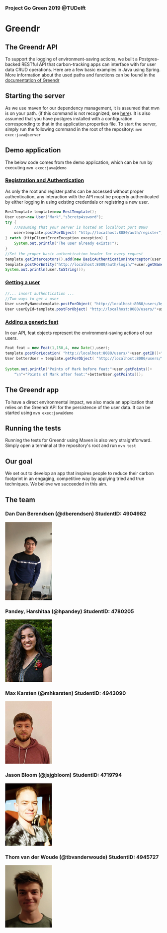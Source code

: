 ### Project Go Green 2019 @TUDelft
# Greendr

## The Greendr API
To support the logging of environment-saving actions, we built a Postgres-backed RESTful API that carbon-tracking apps can interface with for user data CRUD operations. Here are a few basic examples in Java using Spring. More information about the used paths and functions can be found in the [documentation of Greendr](https://thomw2o0o.github.io/)


## Starting the server
As we use maven for our dependency management, it is assumed that mvn is on your path. (if this command is not recognized, see [here](https://www.mkyong.com/maven/how-to-install-maven-in-windows/)). It is also assumed that you have postgres installed with a configuration corresponding to that in the application.properties file.
 To start the server, simply run the following command in the root of the repository:
`mvn exec:java@server`

## Demo application
The below code comes from the demo application, which can be run by executing `mvn exec:java@demo`
### [Registration and Authentication](https://thomw2o0o.github.io/server/controller/AuthController.html)
As only the root and register paths can be accessed without proper authentication, any interaction with the API must be properly authenticated by either logging in using existing credentials or registring a new user.
~~~Java
RestTemplate template=new RestTemplate();
User user=new User("Mark","s3cretp4ssword");
try {
    //Assuming that your server is hosted at localhost port 8080
    user=template.postForObject( "http://localhost:8080/auth/register", new HttpEntity<>(user),User.class);
} catch (HttpClientErrorException exception) {
    System.out.println("The user already exists!");
}
//Set the proper basic authentication header for every request
template.getInterceptors().add(new BasicAuthenticationInterceptor(user.getName(), user.getPassword()));
template.postForEntity("http://localhost:8080/auth/login/"+user.getName(),new HttpEntity<>(user),User.class);
System.out.println(user.toString());
~~~
### [Getting a user](https://thomw2o0o.github.io/server/controller/UserController.html)
~~~Java
//... insert authentication ...
//Two ways to get a user
User userByName=template.postForObject( "http://localhost:8080/users/byName/"+user.getName(), new HttpEntity<>(user),User.class);
User userById=template.postForObject( "http://localhost:8080/users/"+user.getID(), new HttpEntity<>(user),User.class);
~~~
### [Adding a generic feat](https://thomw2o0o.github.io/server/controller/FeatController.html)
In our API, feat objects represent the environment-saving actions of our users.
~~~Java
Feat feat = new Feat(1,150,4, new Date(),user);
template.postForLocation( "http://localhost:8080/users/"+user.getID()+"/feats/new", new HttpEntity<>(feat));
User betterUser = template.getForObject( "http://localhost:8080/users/"+user.getID(),  User.class);

System.out.println("Points of Mark before feat:"+user.getPoints()+
    "\n"+"Points of Mark after feat:"+betterUser.getPoints());
~~~

## The Greendr app
To have a direct environmental impact, we also made an application that relies on the Greendr API for the persistence of the user data. It can be started using `mvn exec:java@demo`

## Running the tests
Running the tests for Greendr using Maven is also very straightforward. Simply open a terminal at the repository's root and run `mvn test`
## Our goal
We set out to develop an app that inspires people to reduce their carbon footprint in an engaging, competitive way by applying tried and true techniques. We believe we succeeded in this aim.

## The team
### Dan Dan Berendsen (@dberendsen) StudentID: 4904982

<img src = "photos/IMG_6796.JPG" width = "150" height = "250">

### Pandey, Harshitaa (@hpandey) StudentID: 4780205

<img src = "photos/photo.jpg" width = "150" height = "200">

### Max Karsten (@mhkarsten) StudentID: 4943090

<img src = "photos/PasPhoto_Max_Karsten.jpg" width = "150" height = "200">

### Jason Bloom (@jsjgbloom) StudentID: 4719794

<img src = "photos/photo_4719791_Jason_Bloom.jpg" width = "150" height = "200">

### Thom van der Woude (@tbvanderwoude) StudentID: 4945727

<img src = "photos/IMG_20190215_183148.jpg" width = "150" height = "200">